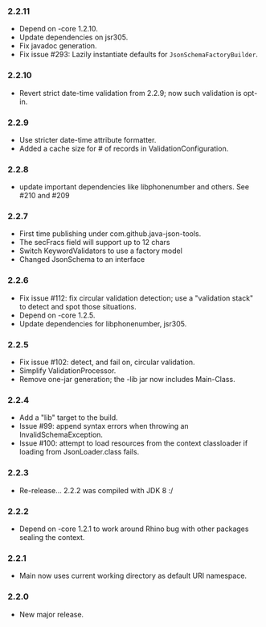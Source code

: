 ### 2.2.11

* Depend on -core 1.2.10.
* Update dependencies on jsr305.
* Fix javadoc generation.
* Fix issue #293: Lazily instantiate defaults for `JsonSchemaFactoryBuilder`.

### 2.2.10

* Revert strict date-time validation from 2.2.9; now such validation is opt-in.

### 2.2.9

* Use stricter date-time attribute formatter.
* Added a cache size for # of records in ValidationConfiguration.

### 2.2.8

* update important dependencies like libphonenumber and others. See #210 and #209

### 2.2.7

* First time publishing under com.github.java-json-tools.
* The secFracs field will support up to 12 chars
* Switch KeywordValidators to use a factory model
* Changed JsonSchema to an interface

### 2.2.6

* Fix issue #112: fix circular validation detection; use a "validation stack" to
  detect and spot those situations.
* Depend on -core 1.2.5.
* Update dependencies for libphonenumber, jsr305.

### 2.2.5

* Fix issue #102: detect, and fail on, circular validation.
* Simplify ValidationProcessor.
* Remove one-jar generation; the -lib jar now includes Main-Class.

### 2.2.4

* Add a "lib" target to the build.
* Issue #99: append syntax errors when throwing an InvalidSchemaException.
* Issue #100: attempt to load resources from the context classloader if loading
  from JsonLoader.class fails.

### 2.2.3

* Re-release... 2.2.2 was compiled with JDK 8 :/

### 2.2.2

* Depend on -core 1.2.1 to work around Rhino bug with other packages sealing the
  context.

### 2.2.1

* Main now uses current working directory as default URI namespace.

### 2.2.0

* New major release.


